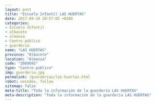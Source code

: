 ```yaml
---
layout: post
title: "Escuela Infantil LAS HUERTAS"
date: 2017-09-20 20:57:05 +0200
categories:
- Escuela Infantil
- albacete
- almansa
- Centro público
- guarderia
name: "LAS HUERTAS"
province: "Albacete"
location: "Almansa"
code: "2009092"
type: "Centro público"
img: guarderia.jpg
permalink: /guarderias/las-huertas.html
robot: noindex, follow
sitemap: false
meta-title: "Toda la información de la guardería LAS HUERTAS"
meta-description: "Toda la información de la guardería LAS HUERTAS"
---
```

